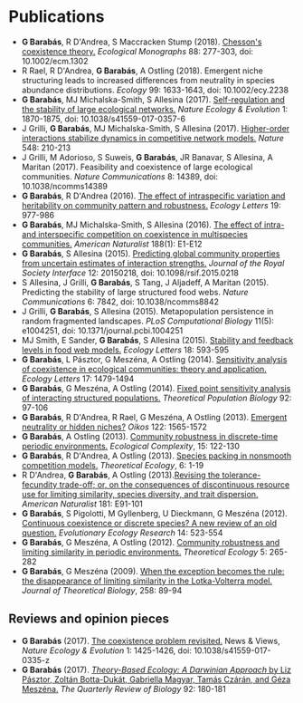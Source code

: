 Publications
============

* **G Barabás**, R D'Andrea, S Maccracken Stump (2018). [Chesson's coexistence theory.](./publications/chesson_final.pdf) *Ecological Monographs* 88: 277-303, doi: 10.1002/ecm.1302
* R Rael, R D'Andrea, **G Barabás**, A Ostling (2018). Emergent niche structuring leads to increased differences from neutrality in species abundance distributions. *Ecology* 99: 1633-1643, doi: 10.1002/ecy.2238
* **G Barabás**, MJ Michalska-Smith, S Allesina (2017). [Self-regulation and the stability of large ecological networks.](./publications/diagonal_final.pdf) *Nature Ecology & Evolution* 1: 1870-1875, doi: 10.1038/s41559-017-0357-6
* J Grilli, **G Barabás**, MJ Michalska-Smith, S Allesina (2017). [Higher-order interactions stabilize dynamics in competitive network models.](./publications/higherorder_final.pdf) *Nature* 548: 210-213
* J Grilli, M Adorioso, S Suweis, **G Barabás**, JR Banavar, S Allesina, A Maritan (2017). Feasibility and coexistence of large ecological communities. *Nature Communications* 8: 14389, doi: 10.1038/ncomms14389
* **G Barabás**, R D'Andrea (2016). [The effect of intraspecific variation and heritability on community pattern and robustness.](./publications/intravar_final.pdf) *Ecology Letters* 19: 977-986
* **G Barabás**, MJ Michalska-Smith, S Allesina (2016). [The effect of intra- and interspecific competition on coexistence in multispecies communities.](./publications/intrainter_final.pdf) *American Naturalist* 188(1): E1-E12
* **G Barabás**, S Allesina (2015). [Predicting global community properties from uncertain estimates of interaction strengths.](./publications/binnedmatrix_final.pdf) *Journal of the Royal Society Interface* 12: 20150218, doi: 10.1098/rsif.2015.0218
* S Allesina, J Grilli, **G Barabás**, S Tang, J Aljadeff, A Maritan (2015). Predicting the stability of large structured food webs. *Nature Communications* 6: 7842, doi: 10.1038/ncomms8842
* J Grilli, **G Barabás**, S Allesina (2015). Metapopulation persistence in random fragmented landscapes. *PLoS Computational Biology* 11(5): e1004251, doi: 10.1371/journal.pcbi.1004251
* MJ Smith, E Sander, **G Barabás**, S Allesina (2015). [Stability and feedback levels in food web models.](./publications/neutelcomment_final.pdf) *Ecology Letters* 18: 593-595
* **G Barabás**, L Pásztor, G Meszéna, A Ostling (2014). [Sensitivity analysis of coexistence in ecological communities: theory and application.](./publications/cwsa_final.pdf) *Ecology Letters* 17: 1479-1494
* **G Barabás**, G Meszéna, A Ostling (2014). [Fixed point sensitivity analysis of interacting structured populations.](./publications/structrob_final.pdf) *Theoretical Population Biology* 92: 97-106
* **G Barabás**, R D'Andrea, R Rael, G Meszéna, A Ostling (2013). [Emergent neutrality or hidden niches?](./publications/vergnon_final.pdf) *Oikos* 122: 1565-1572
* **G Barabás**, A Ostling (2013). [Community robustness in discrete-time periodic environments.](./publications/disc_final.pdf) *Ecological Complexity*, 15: 122-130
* **G Barabás**, R D'Andrea, A Ostling (2013). [Species packing in nonsmooth competition models.](./publications/kinky_final.pdf) *Theoretical Ecology*, 6: 1-19
* R D'Andrea, **G Barabás**, A Ostling (2013).[Revising the tolerance-fecundity trade-off; or, on the consequences of discontinuous resource use for limiting similarity, species diversity, and trait dispersion.](./publications/tfm_final.pdf) *American Naturalist* 181: E91-101
* **G Barabás**, S Pigolotti, M Gyllenberg, U Dieckmann, G Meszéna (2012). [Continuous coexistence or discrete species? A new review of an old question.](./publications/contcoex_final.pdf) *Evolutionary Ecology Research* 14: 523-554
* **G Barabás**, G Meszéna, A Ostling (2012). [Community robustness and limiting similarity in periodic environments.](./publications/cycle_final.pdf) *Theoretical Ecology* 5: 265-282
* **G Barabás**, G Meszéna (2009). [When the exception becomes the rule: the disappearance of limiting similarity in the Lotka-Volterra model.](./publications/packing_final.pdf) *Journal of Theoretical Biology*, 258: 89-94

Reviews and opinion pieces
--------------------------

* **G Barabás** (2017). [The coexistence problem revisited.](./publications/neenav_final.pdf) News & Views, *Nature Ecology & Evolution* 1: 1425-1426, doi: 10.1038/s41559-017-0335-z
* **G Barabás** (2017). [*Theory-Based Ecology: A Darwinian Approach* by Liz Pásztor, Zoltán Botta-Dukát, Gabriella Magyar, Tamás Czárán, and Géza Meszéna.](./publications/qrb_final.pdf) *The Quarterly Review of Biology* 92: 180-181
